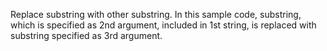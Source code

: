 Replace substring with other substring.
In this sample code, substring, which is specified as 2nd argument, included in 1st string, is replaced with substring specified as 3rd argument. 
